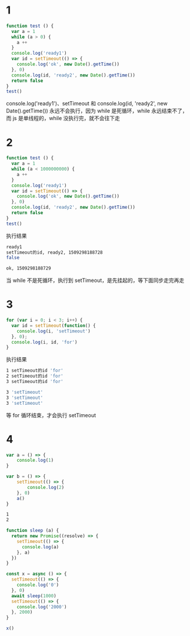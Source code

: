 # 1

``` js
function test () {
  var a = 1
  while (a > 0) {
    a ++
  }
  console.log('ready1')
  var id = setTimeout(() => {
  	console.log('ok', new Date().getTime())
  }, 0)
  console.log(id, 'ready2', new Date().getTime())
  return false
}
test()
```

console.log('ready1')、setTimeout 和 console.log(id, 'ready2', new Date().getTime()) 永远不会执行，因为 while 是死循环，while 永远结束不了，而 js 是单线程的，while 没执行完，就不会往下走

# 2

``` js
function test () {
  var a = 1
  while (a < 1000000000) {
    a ++
  }
  console.log('ready1')
  var id = setTimeout(() => {
  	console.log('ok', new Date().getTime())
  }, 0)
  console.log(id, 'ready2', new Date().getTime())
  return false
}
test()
```

执行结果

``` bash
ready1
setTimeout的id, ready2, 1509298188728
false

ok, 1509298188729
```

当 while 不是死循环，执行到 setTimeout，是先挂起的，等下面同步走完再走

# 3

``` js
for (var i = 0; i < 3; i++) {
  var id = setTimeout(function() {
    console.log(i, 'setTimeout')
  }, 0);
  console.log(i, id, 'for')
}
```

执行结果

``` bash
1 setTimeout的id 'for'
2 setTimeout的id 'for'
3 setTimeout的id 'for'

3 'setTimeout'
3 'setTimeout'
3 'setTimeout'
```

等 for 循环结束，才会执行 setTimeout

# 4

``` js
var a = () => {
	console.log(1)
}

var b = () => {
	setTimeout(() => {
		console.log(2)
	}, 0)
	a()
}
```

``` bash
1
2
```


``` js
function sleep (a) {
  return new Promise((resolve) => {
    setTimeout(() => {
      console.log(a)
    }, a)
  })
}

const x = async () => {
  setTimeout(() => {
    console.log('0')
  }, 0)
  await sleep(1000)
  setTimeout(() => {
    console.log('2000')
  }, 2000)
}

x()
```
